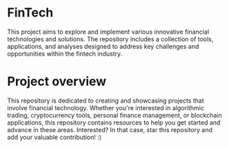# FinTech

This project aims to explore and implement various innovative financial technologies and solutions. 
The repository includes a collection of tools, applications, and analyses designed to address key challenges and opportunities within the fintech industry.

# Project overview

This repository is dedicated to creating and showcasing projects that involve financial technology. Whether you're interested in algorithmic trading, cryptocurrency tools, personal finance management, or blockchain applications, this repository contains resources to help you get started and advance in these areas. Interested? In that case, star this repository and add your valuable contribution! :)
